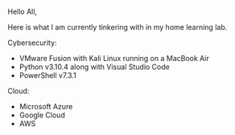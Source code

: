 Hello All,

Here is what I am currently tinkering with in my home learning lab.

Cybersecurity:
- VMware Fusion with Kali Linux running on a MacBook Air 
- Python v3.10.4 along with Visual Studio Code
- PowerShell v7.3.1

Cloud:
- Microsoft Azure
- Google Cloud
- AWS






<!--
**AASYSLAB/AASYSLAB** is a ✨ _special_ ✨ repository because its `README.md` (this file) appears on your GitHub profile.

Here are some ideas to get you started:

- 🔭 I’m currently working on ...
- 🌱 I’m currently learning ...
- 👯 I’m looking to collaborate on ...
- 🤔 I’m looking for help with ...
- 💬 Ask me about ...
- 📫 How to reach me: ...
- 😄 Pronouns: ...
- ⚡ Fun fact: ...
-->
